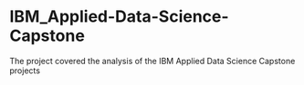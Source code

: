 # IBM_Applied-Data-Science-Capstone
The project covered the analysis of the IBM Applied Data Science Capstone projects
